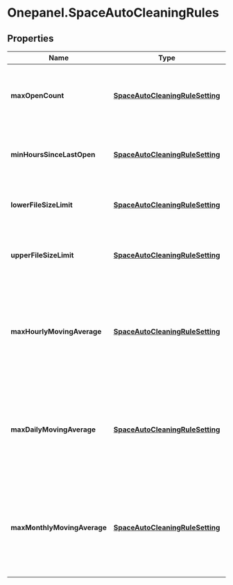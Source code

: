 # Onepanel.SpaceAutoCleaningRules

## Properties
Name | Type | Description | Notes
------------ | ------------- | ------------- | -------------
**maxOpenCount** | [**SpaceAutoCleaningRuleSetting**](SpaceAutoCleaningRuleSetting.md) | Files that have been opened less than &#x60;maxOpenCount&#x60; times may be cleaned. The default value is &#x60;9007199254740991 (2^53-1)&#x60;.  | [optional] 
**minHoursSinceLastOpen** | [**SpaceAutoCleaningRuleSetting**](SpaceAutoCleaningRuleSetting.md) | Files that haven&#39;t been opened for longer than or equal to given period [h] may be cleaned. The default value is &#x60;0&#x60;.  | [optional] 
**lowerFileSizeLimit** | [**SpaceAutoCleaningRuleSetting**](SpaceAutoCleaningRuleSetting.md) | Only files which size [b] is greater than given value may be cleaned. The default value is &#x60;1&#x60;.  | [optional] 
**upperFileSizeLimit** | [**SpaceAutoCleaningRuleSetting**](SpaceAutoCleaningRuleSetting.md) | Only files which size [b] is less than given value may be cleaned. The default value is &#x60;1125899906842624 (1 PiB)&#x60;.  | [optional] 
**maxHourlyMovingAverage** | [**SpaceAutoCleaningRuleSetting**](SpaceAutoCleaningRuleSetting.md) | Files that have moving average of open operations count per hour less than given value may be cleaned. The average is calculated in 24 hours window. The default value is &#x60;9007199254740991 (2^53-1)&#x60;.  | [optional] 
**maxDailyMovingAverage** | [**SpaceAutoCleaningRuleSetting**](SpaceAutoCleaningRuleSetting.md) | Files that have moving average of open operations count per day less than given value may be cleaned. The average is calculated in 31 days window. The default value is &#x60;9007199254740991 (2^53-1)&#x60;.  | [optional] 
**maxMonthlyMovingAverage** | [**SpaceAutoCleaningRuleSetting**](SpaceAutoCleaningRuleSetting.md) | Files that have moving average of open operations count per month less than given value may be cleaned. The average is calculated in 12 months window. The default value is &#x60;9007199254740991 (2^53-1)&#x60;. | [optional] 


